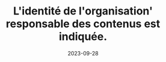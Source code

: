 ---
N: '109'
Rubrique: Identification et contact
title: L'identité de l'organisation' responsable des contenus est indiquée. 
abstract: 
categories: [" Identification et contact"]
agrege: O4109-E020
opquast: '4 109'
indiceebook: '20'
description: "Règle n° 020"
before: "019"
weight: "020"
after: "021"
actif: '1'
layout: rules
date: 2023-09-28
tags: ["", ""]
objectif: ["", ""]
Meo: [""]
Controle: [""]
epubcheck: 
ace: 
humancheck: true
Source: ["Opquast"]
Referentiel: [""]
steps: ["Conception", "Éditorial"]
---